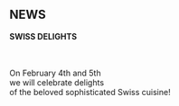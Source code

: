 ## NEWS
  

**SWISS DELIGHTS**  

<br>
<br>
On February 4th and 5th <br>
we will celebrate delights <br>
of the beloved sophisticated Swiss cuisine!

